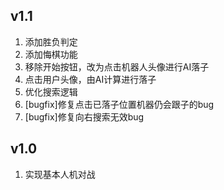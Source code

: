 ## v1.1

1. 添加胜负判定
2. 添加悔棋功能
3. 移除开始按钮，改为点击机器人头像进行AI落子
4. 点击用户头像，由AI计算进行落子
5. 优化搜索逻辑
6. [bugfix]修复点击已落子位置机器仍会跟子的bug
7. [bugfix]修复向右搜索无效bug

## v1.0

1. 实现基本人机对战